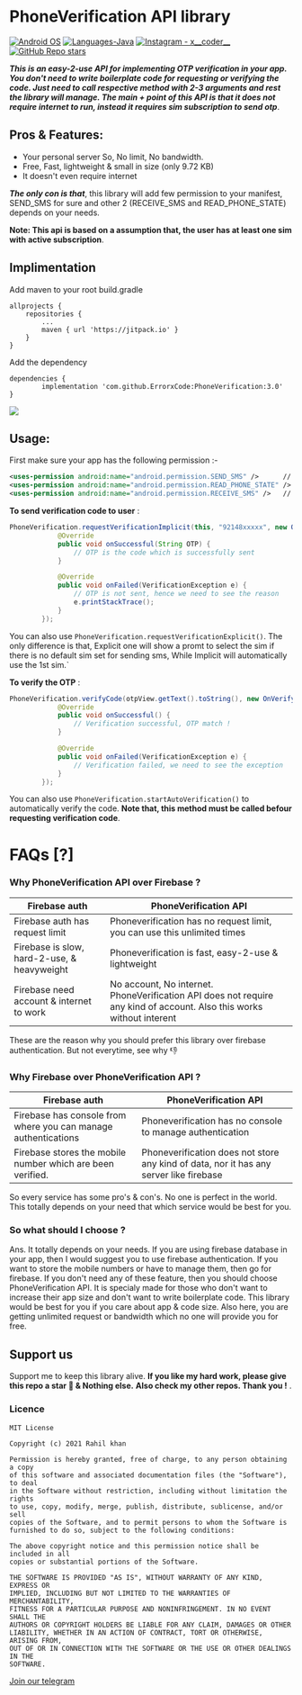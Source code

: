 # **PhoneVerification API library**

<p align="left">
  <a href="#"><img alt="Android OS" src="https://img.shields.io/badge/OS-Android-3DDC84?style=flat-square&logo=android"></a>
  <a href="#"><img alt="Languages-Java" src="https://img.shields.io/badge/Language-Java-1DA1F2?style=flat-square&logo=java"></a>
  <a href="https://www.instagram.com/x__coder__x/"><img alt="Instagram - x__coder__" src="https://img.shields.io/badge/Instagram-x____coder____x-lightgrey"></a>
  <a href="#"><img alt="GitHub Repo stars" src="https://img.shields.io/github/stars/ErrorxCode/OTP-Verification-Api?style=social"></a>
  </p>
  
***This is an easy-2-use API for implementing OTP verification in your app. You don't need to write boilerplate code for requesting or verifying the code.
  Just need to call respective method with 2-3 arguments and rest the library will manage. The main + point of this API is that it does not require internet to run, instead
  it requires sim subscription to send otp***.

## Pros & Features:
- Your personal server So, No limit, No bandwidth.
- Free, Fast, lightweight & small in size (only 9.72 KB)
- It doesn't even require internet

***The only con is that***, this library will add few permission to your manifest, SEND_SMS for sure and other 2 (RECEIVE_SMS and READ_PHONE_STATE) depends on your needs.

**Note: This api is based on a assumption that, the user has at least one sim with active subscription**.


## Implimentation
Add maven to your root build.gradle
```
allprojects {
	repositories {
		...
		maven { url 'https://jitpack.io' }
	}
}
```
Add the dependency
```
dependencies {
	    implementation 'com.github.ErrorxCode:PhoneVerification:3.0'
}
```
[![](https://jitpack.io/v/ErrorxCode/OTP-Verification-Api.svg)](https://jitpack.io/#ErrorxCode/OTP-Verification-Api)



## Usage:
First make sure your app has the following permission :- 
```xml
<uses-permission android:name="android.permission.SEND_SMS" />		// Required to use this library
<uses-permission android:name="android.permission.READ_PHONE_STATE" /> 	// Only, if you use requestVerificationImplicit()
<uses-permission android:name="android.permission.RECEIVE_SMS" />  	// Only if you use startAutoVerification()
```
**To send verification code to user** :
```java
PhoneVerification.requestVerificationImplicit(this, "92148xxxxx", new OnCodeSentCallback() {
            @Override
            public void onSuccessful(String OTP) {
                // OTP is the code which is successfully sent
            }

            @Override
            public void onFailed(VerificationException e) {
                // OTP is not sent, hence we need to see the reason
                e.printStackTrace();
            }
        });
```

You can also use `PhoneVerification.requestVerificationExplicit()`. The only difference is that, Explicit one will show a promt to select the sim if there is no default sim set for sending sms, While Implicit will automatically use the 1st sim.`

**To verify the OTP** :
```java
PhoneVerification.verifyCode(otpView.getText().toString(), new OnVerifyCallback() {
            @Override
            public void onSuccessful() {
                // Verification successful, OTP match !
            }

            @Override
            public void onFailed(VerificationException e) {
                // Verification failed, we need to see the exception
            }
        });
```
You can also use `PhoneVerification.startAutoVerification()` to automatically verify the code. **Note that, this method must be called befour requesting verification code**.

# FAQs [?]

### Why PhoneVerification API over Firebase ?
| Firebase auth 							| PhoneVerification API						|
| --------------------------------------------------------------------- | ------------------------------------------------------------- |
| Firebase auth has request limit   					| Phoneverification has no request limit, you can use this unlimited times  |
| Firebase is slow, hard-2-use, & heavyweight   			| Phoneverification is fast, easy-2-use & lightweight			    |
| Firebase need account & internet to work 				| No account, No internet. PhoneVerification API does not require any kind of account. Also this works without interent |

These are the reason why you should prefer this library over firebase authentication. But not everytime, see why 👎

### Why Firebase over PhoneVerification API ?
| Firebase auth 							| PhoneVerification API						|
| --------------------------------------------------------------------- | ------------------------------------------------------------- |
| Firebase has console from where you can manage authentications	| Phoneverification has no console to manage authentication     |
| Firebase stores the mobile number which are been verified.		| Phoneverification does not store any kind of data, nor it has any server like firebase |

So every service has some pro's & con's. No one is perfect in the world. This totally depends on your need that which service would be best for you.

### So what should I choose ?
Ans. It totally depends on your needs. If you are using firebase database in your app, then I would suggest you to use firebase authentication.
If you want to store the mobile numbers or have to manage them, then go for firebase. If you don't need any of these feature, then you should choose PhoneVerification API.
 It is specialy made for those who don't want to increase their app size and don't want to write boilerplate code. This library would be best for you if you care about app & code size. Also here, you are getting unlimited request or bandwidth which no one will provide you for free.


## Support us
Support me to keep this library alive.
**If you like my hard work, please give this repo a star 🌟 & Nothing else.**
**Also check my other repos. Thank you !**
.

### Licence
```
MIT License

Copyright (c) 2021 Rahil khan

Permission is hereby granted, free of charge, to any person obtaining a copy
of this software and associated documentation files (the "Software"), to deal
in the Software without restriction, including without limitation the rights
to use, copy, modify, merge, publish, distribute, sublicense, and/or sell
copies of the Software, and to permit persons to whom the Software is
furnished to do so, subject to the following conditions:

The above copyright notice and this permission notice shall be included in all
copies or substantial portions of the Software.

THE SOFTWARE IS PROVIDED "AS IS", WITHOUT WARRANTY OF ANY KIND, EXPRESS OR
IMPLIED, INCLUDING BUT NOT LIMITED TO THE WARRANTIES OF MERCHANTABILITY,
FITNESS FOR A PARTICULAR PURPOSE AND NONINFRINGEMENT. IN NO EVENT SHALL THE
AUTHORS OR COPYRIGHT HOLDERS BE LIABLE FOR ANY CLAIM, DAMAGES OR OTHER
LIABILITY, WHETHER IN AN ACTION OF CONTRACT, TORT OR OTHERWISE, ARISING FROM,
OUT OF OR IN CONNECTION WITH THE SOFTWARE OR THE USE OR OTHER DEALINGS IN THE
SOFTWARE.

```

[Join our telegram ](http://t.me/AndroDeveloperss)
